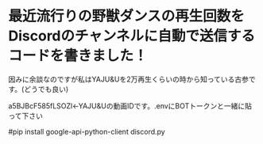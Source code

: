 # 最近流行りの野獣ダンスの再生回数をDiscordのチャンネルに自動で送信するコードを書きました！
因みに余談なのですが私はYAJU&Uを2万再生くらいの時から知っている古参です。(どうでも良い)

a5BJBcF585fLSOZl←YAJU&Uの動画IDです。.envにBOTトークンと一緒に貼って下さい

#pip install google-api-python-client discord.py